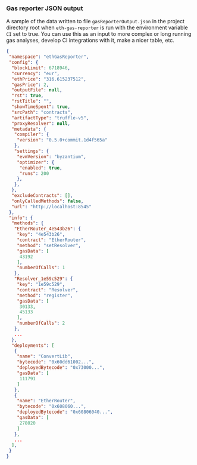 ### Gas reporter JSON output

A sample of the data written to file `gasReporterOutput.json` in the project directory root
when `eth-gas-reporter` is run with the environment variable `CI` set to true. You
can use this as an input to more complex or long running gas analyses, develop
CI integrations with it, make a nicer table, etc.

```json
{
 "namespace": "ethGasReporter",
 "config": {
  "blockLimit": 6718946,
  "currency": "eur",
  "ethPrice": "316.615237512",
  "gasPrice": 2,
  "outputFile": null,
  "rst": true,
  "rstTitle": "",
  "showTimeSpent": true,
  "srcPath": "contracts",
  "artifactType": "truffle-v5",
  "proxyResolver": null,
  "metadata": {
   "compiler": {
    "version": "0.5.0+commit.1d4f565a"
   },
   "settings": {
    "evmVersion": "byzantium",
    "optimizer": {
     "enabled": true,
     "runs": 200
    },
   },
  },
  "excludeContracts": [],
  "onlyCalledMethods": false,
  "url": "http://localhost:8545"
 },
 "info": {
  "methods": {
   "EtherRouter_4e543b26": {
    "key": "4e543b26",
    "contract": "EtherRouter",
    "method": "setResolver",
    "gasData": [
     43192
    ],
    "numberOfCalls": 1
   },
   "Resolver_1e59c529": {
    "key": "1e59c529",
    "contract": "Resolver",
    "method": "register",
    "gasData": [
     30133,
     45133
    ],
    "numberOfCalls": 2
   },
   ...
  },
  "deployments": [
   {
    "name": "ConvertLib",
    "bytecode": "0x60dd61002...",
    "deployedBytecode": "0x73000...",
    "gasData": [
     111791
    ]
   },
   {
    "name": "EtherRouter",
    "bytecode": "0x608060...",
    "deployedBytecode": "0x60806040...",
    "gasData": [
     278020
    ]
   },
   ...
  ],
 }
}
```
